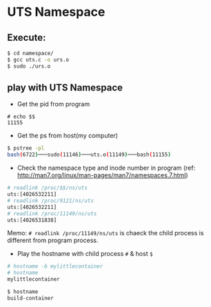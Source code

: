 # UTS Namespace

## Execute:
```sh
$ cd namespace/
$ gcc uts.c -o urs.o
$ sudo ./urs.o
```
## play with UTS Namespace
- Get the pid from program
```
# echo $$
11155
```

- Get the ps from host(my computer)
```sh
$ pstree -pl
bash(6722)───sudo(11146)───uts.o(11149)───bash(11155)
```

- Check the namespace type and inode number in program 
(ref: http://man7.org/linux/man-pages/man7/namespaces.7.html)
```sh
# readlink /proc/$$/ns/uts
uts:[4026532211]
# readlink /proc/9121/ns/uts
uts:[4026532211]
# readlink /proc/11149/ns/uts
uts:[4026531838]
```
Memo: `# readlink /proc/11149/ns/uts` is chaeck the child process is different from program process.

- Play the hostname with child process `#` & host `$`
```sh
# hostname -b mylittlecontainer
# hostname
mylittlecontainer
```
```sh
$ hostname
build-container
```
